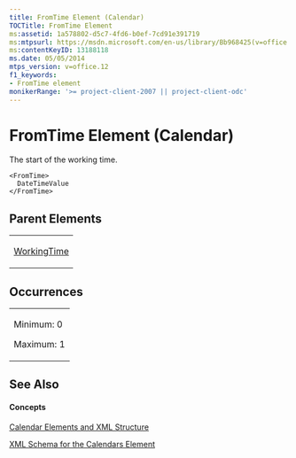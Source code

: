 ```yaml
---
title: FromTime Element (Calendar)
TOCTitle: FromTime Element
ms:assetid: 1a578802-d5c7-4fd6-b0ef-7cd91e391719
ms:mtpsurl: https://msdn.microsoft.com/en-us/library/Bb968425(v=office.12)
ms:contentKeyID: 13188118
ms.date: 05/05/2014
mtps_version: v=office.12
f1_keywords:
- FromTime element
monikerRange: '>= project-client-2007 || project-client-odc'
---
```


# FromTime Element (Calendar)




The start of the working time.

    <FromTime>
      DateTimeValue
    </FromTime>

## Parent Elements

<table>
<colgroup>
<col style="width: 100%" />
</colgroup>
<tbody>
<tr class="odd">
<td><p><a href="bb968585(v=office.12).md">WorkingTime</a></p></td>
</tr>
</tbody>
</table>

## Occurrences

<table>
<colgroup>
<col style="width: 100%" />
</colgroup>
<tbody>
<tr class="odd">
<td><p>Minimum: 0</p>
<p>Maximum: 1</p></td>
</tr>
</tbody>
</table>

## See Also

#### Concepts

[Calendar Elements and XML Structure](bb968563\(v=office.12\).md)

[XML Schema for the Calendars Element](bb968557\(v=office.12\).md)

